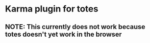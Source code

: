 # Karma plugin for totes

## NOTE: This currently does not work because totes doesn't yet work in the browser

